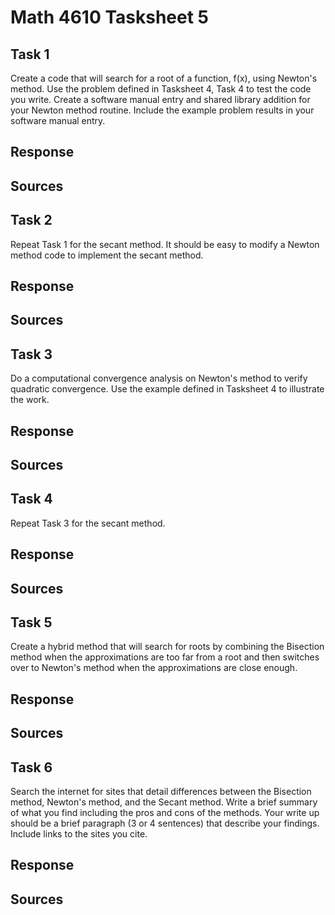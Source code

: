 # Math 4610 Tasksheet 5

## Task 1
Create a code that will search for a root of a function, 
f(x), using Newton's method. Use the problem defined in Tasksheet 4, Task 4 to test the code you write. Create a software manual entry and shared library addition for your Newton method routine. Include the example problem results in your software manual entry.
## Response

## Sources


## Task 2
Repeat Task 1 for the secant method. It should be easy to modify a Newton method code to implement the secant method.
## Response

## Sources


## Task 3
Do a computational convergence analysis on Newton's method to verify quadratic convergence. Use the example defined in Tasksheet 4 to illustrate the work.
## Response

## Sources


## Task 4
Repeat Task 3 for the secant method.
## Response

## Sources


## Task 5
Create a hybrid method that will search for roots by combining the Bisection method when the approximations are too far from a root and then switches over to Newton's method when the approximations are close enough.
## Response

## Sources


## Task 6
 Search the internet for sites that detail differences between the Bisection method, Newton's method, and the Secant method. Write a brief summary of what you find including the pros and cons of the methods. Your write up should be a brief paragraph (3 or 4 sentences) that describe your findings. Include links to the sites you cite.
## Response

## Sources


